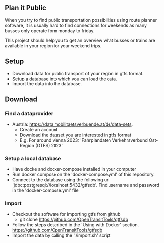 ## Plan it Public

When you try to find public transportation possibilities 
using route planner software, it is usually hard to
find connections for weekends as many busses only
operate form monday to friday.

This project should help you to get an overview what busses or
trains are available in your region for your weekend trips.

## Setup

* Download data for public transport of your region in gtfs format. 
* Setup a database into which you can load the data.
* Import the data into the database.

## Download

### Find a dataprovider 

* Austria: https://data.mobilitaetsverbuende.at/de/data-sets. 
  * Create an account
  * Download the dataset you are interested in gtfs format
  * E.g. For around vienna 2023: 'Fahrplandaten Verkehrsverbund Ost-Region (GTFS) 2023'

### Setup a local database

* Have docke and docker-compose installed in your computer
* Run docker compose on the 'docker-compose.yml' of this repository.
* Connect to the database using the following url 'jdbc:postgresql://localhost:5432/gtfsdb'. 
  Find username and password in the 'docker-compose.yml' file

### Import

* Checkout the software for importing gtfs from github
  * git clone https://github.com/OpenTransitTools/gtfsdb
* Follow the steps described in the 'Using with Docker' section. https://github.com/OpenTransitTools/gtfsdb
* Import the data by calling the './import.sh' script
